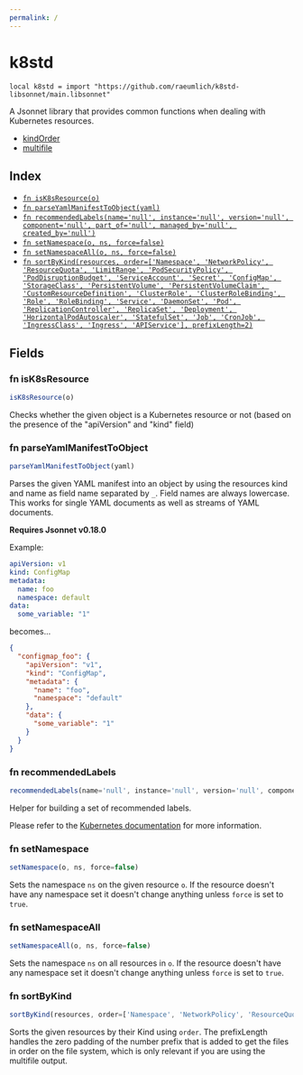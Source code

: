 ```yaml
---
permalink: /
---
```


# k8std

```jsonnet
local k8std = import "https://github.com/raeumlich/k8std-libsonnet/main.libsonnet"
```

A Jsonnet library that provides common functions when dealing with
Kubernetes resources.


* [kindOrder](kindOrder.md)
* [multifile](multifile.md)

## Index

* [`fn isK8sResource(o)`](#fn-isk8sresource)
* [`fn parseYamlManifestToObject(yaml)`](#fn-parseyamlmanifesttoobject)
* [`fn recommendedLabels(name='null', instance='null', version='null', component='null', part_of='null', managed_by='null', created_by='null')`](#fn-recommendedlabels)
* [`fn setNamespace(o, ns, force=false)`](#fn-setnamespace)
* [`fn setNamespaceAll(o, ns, force=false)`](#fn-setnamespaceall)
* [`fn sortByKind(resources, order=['Namespace', 'NetworkPolicy', 'ResourceQuota', 'LimitRange', 'PodSecurityPolicy', 'PodDisruptionBudget', 'ServiceAccount', 'Secret', 'ConfigMap', 'StorageClass', 'PersistentVolume', 'PersistentVolumeClaim', 'CustomResourceDefinition', 'ClusterRole', 'ClusterRoleBinding', 'Role', 'RoleBinding', 'Service', 'DaemonSet', 'Pod', 'ReplicationController', 'ReplicaSet', 'Deployment', 'HorizontalPodAutoscaler', 'StatefulSet', 'Job', 'CronJob', 'IngressClass', 'Ingress', 'APIService'], prefixLength=2)`](#fn-sortbykind)

## Fields

### fn isK8sResource

```ts
isK8sResource(o)
```

Checks whether the given object is a Kubernetes resource or not (based on
the presence of the "apiVersion" and "kind" field)


### fn parseYamlManifestToObject

```ts
parseYamlManifestToObject(yaml)
```

Parses the given YAML manifest into an object by using the resources kind
and name as field name separated by `_`. Field names are always lowercase.
This works for single YAML documents as well as streams of YAML documents.

**Requires Jsonnet v0.18.0**

Example:

```yaml
apiVersion: v1
kind: ConfigMap
metadata:
  name: foo
  namespace: default
data:
  some_variable: "1"
```

becomes...

```json
{
  "configmap_foo": {
    "apiVersion": "v1",
    "kind": "ConfigMap",
    "metadata": {
      "name": "foo",
      "namespace": "default"
    },
    "data": {
      "some_variable": "1"
    }
  }
}
```


### fn recommendedLabels

```ts
recommendedLabels(name='null', instance='null', version='null', component='null', part_of='null', managed_by='null', created_by='null')
```

Helper for building a set of recommended labels.

Please refer to the [Kubernetes documentation](
  https://kubernetes.io/docs/concepts/overview/working-with-objects/common-labels/
) for more information.


### fn setNamespace

```ts
setNamespace(o, ns, force=false)
```

Sets the namespace `ns` on the given resource `o`.
If the resource doesn't have any namespace set it doesn't change anything
unless `force` is set to `true`.


### fn setNamespaceAll

```ts
setNamespaceAll(o, ns, force=false)
```

Sets the namespace `ns` on all resources in `o`.
If the resource doesn't have any namespace set it doesn't change anything
unless `force` is set to `true`.


### fn sortByKind

```ts
sortByKind(resources, order=['Namespace', 'NetworkPolicy', 'ResourceQuota', 'LimitRange', 'PodSecurityPolicy', 'PodDisruptionBudget', 'ServiceAccount', 'Secret', 'ConfigMap', 'StorageClass', 'PersistentVolume', 'PersistentVolumeClaim', 'CustomResourceDefinition', 'ClusterRole', 'ClusterRoleBinding', 'Role', 'RoleBinding', 'Service', 'DaemonSet', 'Pod', 'ReplicationController', 'ReplicaSet', 'Deployment', 'HorizontalPodAutoscaler', 'StatefulSet', 'Job', 'CronJob', 'IngressClass', 'Ingress', 'APIService'], prefixLength=2)
```

Sorts the given resources by their Kind using `order`. The prefixLength
handles the zero padding of the number prefix that is added to get the
files in order on the file system, which is only relevant if you are using
the multifile output.
